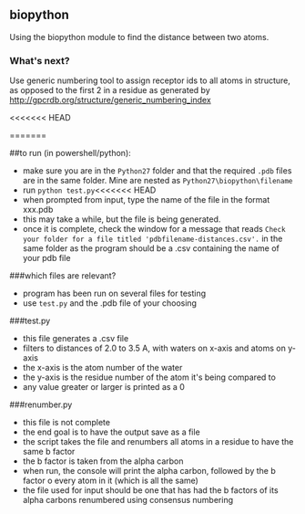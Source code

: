 ## biopython
Using the biopython module to find the distance between two atoms.

### What's  next?
Use generic numbering tool to assign receptor ids to all atoms in structure, as opposed to the first 2 in a residue as generated by  http://gpcrdb.org/structure/generic_numbering_index

<<<<<<< HEAD

=======

##to run (in powershell/python): 
- make sure you are in the ```Python27``` folder and that the required ```.pdb``` files are in the same folder.  Mine are nested as ```Python27\biopython\filename```
- run ```python test.py```<<<<<<< HEAD
- when prompted from input, type the name of the file in the format xxx.pdb
- this may take a while, but the file is being generated.
- once it is complete, check the window for a message that reads ```Check your folder for a file titled 'pdbfilename-distances.csv'.```
in the same folder as the program should be a .csv containing the name of your pdb file

###which files are relevant?
- program has been run on several files for testing
- use  ```test.py``` and the .pdb file of your choosing


###test.py
- this file generates a .csv file
- filters to distances of 2.0 to 3.5 A, with waters on x-axis and atoms on y-axis
- the x-axis is the atom number of the water
- the y-axis is the residue number of the atom it's being compared to
- any value greater or larger is printed as a 0


###renumber.py
- this file is not complete
- the end goal is to have the output save as a file
- the script takes the file and renumbers all atoms in a residue to have the same b factor
- the b factor is taken from the alpha carbon
- when run, the console will print the alpha carbon, followed by the b factor o every atom in it (which is all the same)
- the file used for input should be one that has had the b factors of its alpha carbons renumbered using consensus numbering